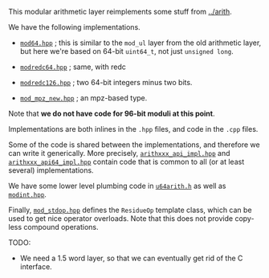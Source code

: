 This modular arithmetic layer reimplements some stuff from
[../arith](../arith).

We have the following implementations.

 - [`mod64.hpp`](mod64.hpp) ; this is similar to the `mod_ul` layer from
   the old arithmetic layer, but here we're based on 64-bit `uint64_t`,
   not just `unsigned long`.

 - [`modredc64.hpp`](modredc64.hpp) ; same, with redc

 - [`modredc126.hpp`](modredc126.hpp) ; two 64-bit integers minus two bits.

 - [`mod_mpz_new.hpp`](mod_mpz_new.hpp) ; an mpz-based type.

Note that **we do not have code for 96-bit moduli at this point**.

Implementations are both inlines in the `.hpp` files, and code in the
`.cpp` files.

Some of the code is shared between the implementations, and therefore we
can write it generically. More precisely,
[`arithxxx_api_impl.hpp`](arithxxx_api_impl.hpp) and
[`arithxxx_api64_impl.hpp`](arithxxx_api64_impl.hpp) contain code that is
common to all (or at least several) implementations.

We have some lower level plumbing code in [`u64arith.h`](u64arith.h)
as well as [`modint.hpp`](modint.hpp).

Finally, [`mod_stdop.hpp`](mod_stdop.hpp) defines the `ResidueOp`
template class, which can be used to get nice operator overloads. Note
that this does not provide copy-less compound operations.


TODO:
 - We need a 1.5 word layer, so that we can eventually get rid of the C
   interface.
